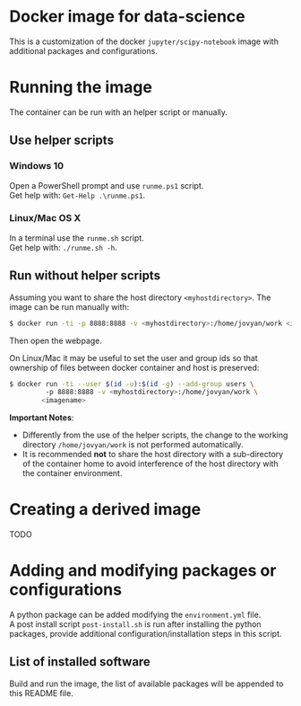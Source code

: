 # Docker image for data-science

This is a customization of the docker `jupyter/scipy-notebook` image with additional
packages and configurations. 

# Running the image

The container can be run with an helper script or manually.

## Use helper scripts

### Windows 10 

Open a PowerShell prompt and use `runme.ps1` script.  
Get help with: `Get-Help .\runme.ps1`.

### Linux/Mac OS X

In a terminal use the `runme.sh` script.  
Get help with: `./runme.sh -h`.

## Run without helper scripts

Assuming you want to share the host directory `<myhostdirectory>`.
The image can be run manually with:

```bash
$ docker run -ti -p 8888:8888 -v <myhostdirectory>:/home/jovyan/work <imagename>
```
Then open the webpage.

On Linux/Mac it may be useful to set the user and group ids so that ownership 
of files between docker container and host is preserved:

```bash
$ docker run -ti --user $(id -u):$(id -g) --add-group users \ 
         -p 8888:8888 -v <myhostdirectory>:/home/jovyan/work \ 
        <imagename>
```

**Important Notes**:

 * Differently from the use of the helper scripts, the change to the working directory `/home/jovyan/work` is not performed automatically.  
 * It is recommended **not** to share the host directory with a sub-directory of the container home to avoid interference of the host directory with the container environment.

# Creating a derived image

TODO

# Adding and modifying packages or configurations

A python package can be added modifying the `environment.yml` file.  
A post install script `post-install.sh` is run after installing the python packages, provide additional configuration/installation steps in this script.

## List of installed software

Build and run the image, the list of available packages will be appended to this README file.
